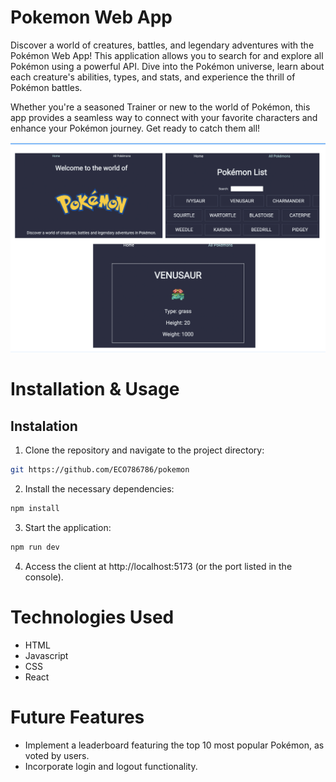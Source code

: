 # Pokemon Web App

Discover a world of creatures, battles, and legendary adventures with the Pokémon Web App! This application allows you to search for and explore all Pokémon using a powerful API. Dive into the Pokémon universe, learn about each creature's abilities, types, and stats, and experience the thrill of Pokémon battles.

Whether you're a seasoned Trainer or new to the world of Pokémon, this app provides a seamless way to connect with your favorite characters and enhance your Pokémon journey. Get ready to catch them all!

![app image](public/img.png)

# Installation & Usage

## Instalation

1. Clone the repository and navigate to the project directory:

```sh
git https://github.com/ECO786786/pokemon

```

2. Install the necessary dependencies:

```sh
npm install
```

3. Start the application:

```sh
npm run dev
```

4. Access the client at http://localhost:5173 (or the port listed in the console).

# Technologies Used

- HTML
- Javascript
- CSS
- React

# Future Features

- Implement a leaderboard featuring the top 10 most popular Pokémon, as voted by users.
- Incorporate login and logout functionality.
